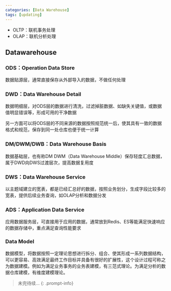```yaml
--- 
categories: [Data Warehouse]
tags: [updating]
---
```


* OLTP：联机事务处理
* OLAP：联机分析处理

## Datawarehouse

### ODS：Operation Data Store

数据贴源层，通常直接保存从外部导入的数据，不做任何处理

### DWD：Data Warehouse Detail

数据明细层，对ODS层的数据进行清洗，过滤掉脏数据、如缺失关键值，或数据值明显错误等，形成可用的干净数据

另一方面可以将ODS层的不同来源的数据按照规范统一后，使其具有一致的数据格式和规范，保存到同一处仓库也便于统一计算

### DM/DWM/DWB：Data Warehouse Basis

数据基础层，也有称DM DWM（Data Warehouse Middle）保存轻度汇总数据，属于DWD向DWS过渡层次，提高数据复用度

### DWS：Data Warehouse Service

以主题域建立的宽表，都是已经汇总好的数据，按照业务划分，生成字段比较多的宽表，提供后续业务查询，如OLAP分析和数据分发

### ADS：Application Data Service

应用数据服务层，可直接用于应用的数据，通常放到Redis、ES等能满足快速响应的数据存储中，重点满足查询性能要求

### Data Model

数据模型，将数据按照一定理论思想进行拆分、组合、使其形成一系列数据结构，可以更容易、高效满足最终工作目标并具备有很好的扩展性，这个设计过程可称之为数据建模。例如为满足业务事务的业务表建模，有三范式理论。为满足分析的数据仓库建模，有维度建模理论。

> 未完待续...
{: .prompt-info}